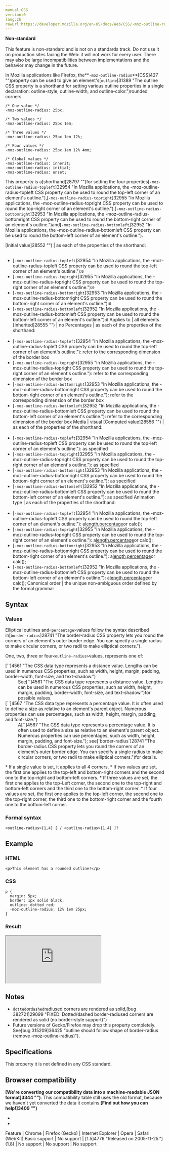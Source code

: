 ```yaml
---
manual:CSS
version:0
lang:zh
rawUrl:https://developer.mozilla.org/en-US/docs/Web/CSS/-moz-outline-radius
---
```






**Non-standard**<br></br>This feature is non-standard and is not on a standards track. Do not use it on production sites facing the Web: it will not work for every user. There may also be large incompatibilities between implementations and the behavior may change in the future.





In Mozilla applications like Firefox, the**`-moz-outline-radius`**[CSS]427 "")property can be used to give an element&#39;s[`outline`]31389 "The outline CSS property is a shorthand for setting various outline properties in a single declaration: outline-style, outline-width, and outline-color.")rounded corners.


```
/* One value */
-moz-outline-radius: 25px;

/* Two values */
-moz-outline-radius: 25px 1em;

/* Three values */
-moz-outline-radius: 25px 1em 12%;

/* Four values */
-moz-outline-radius: 25px 1em 12% 4mm;

/* Global values */
-moz-outline-radius: inherit;
-moz-outline-radius: initial;
-moz-outline-radius: unset;
```


This property is a[shorthand]28797 "")for setting the four properties[`-moz-outline-radius-topleft`]32954 "In Mozilla applications, the -moz-outline-radius-topleft CSS property can be used to round the top-left corner of an element's outline."),[`-moz-outline-radius-topright`]32955 "In Mozilla applications, the -moz-outline-radius-topright CSS property can be used to round the top-right corner of an element's outline."),[`-moz-outline-radius-bottomright`]32953 "In Mozilla applications, the -moz-outline-radius-bottomright CSS property can be used to round the bottom-right corner of an element's outline.")and[`-moz-outline-radius-bottomleft`]32952 "In Mozilla applications, the -moz-outline-radius-bottomleft CSS property can be used to round the bottom-left corner of an element's outline.").


[Initial value]28552 "") | as each of the properties of the shorthand:<br></br>
* [`-moz-outline-radius-topleft`]32954 "In Mozilla applications, the -moz-outline-radius-topleft CSS property can be used to round the top-left corner of an element's outline."):`0`
* [`-moz-outline-radius-topright`]32955 "In Mozilla applications, the -moz-outline-radius-topright CSS property can be used to round the top-right corner of an element's outline."):`0`
* [`-moz-outline-radius-bottomright`]32953 "In Mozilla applications, the -moz-outline-radius-bottomright CSS property can be used to round the bottom-right corner of an element's outline."):`0`
* [`-moz-outline-radius-bottomleft`]32952 "In Mozilla applications, the -moz-outline-radius-bottomleft CSS property can be used to round the bottom-left corner of an element's outline."):`0` 
Applies to | all elements 
[Inherited]28555 "") | no 
Percentages | as each of the properties of the shorthand:<br></br>
* [`-moz-outline-radius-topleft`]32954 "In Mozilla applications, the -moz-outline-radius-topleft CSS property can be used to round the top-left corner of an element's outline."): refer to the corresponding dimension of the border box
* [`-moz-outline-radius-topright`]32955 "In Mozilla applications, the -moz-outline-radius-topright CSS property can be used to round the top-right corner of an element's outline."): refer to the corresponding dimension of the border box
* [`-moz-outline-radius-bottomright`]32953 "In Mozilla applications, the -moz-outline-radius-bottomright CSS property can be used to round the bottom-right corner of an element's outline."): refer to the corresponding dimension of the border box
* [`-moz-outline-radius-bottomleft`]32952 "In Mozilla applications, the -moz-outline-radius-bottomleft CSS property can be used to round the bottom-left corner of an element's outline."): refer to the corresponding dimension of the border box 
Media | visual 
[Computed value]28556 "") | as each of the properties of the shorthand:<br></br>
* [`-moz-outline-radius-topleft`]32954 "In Mozilla applications, the -moz-outline-radius-topleft CSS property can be used to round the top-left corner of an element's outline."): as specified
* [`-moz-outline-radius-topright`]32955 "In Mozilla applications, the -moz-outline-radius-topright CSS property can be used to round the top-right corner of an element's outline."): as specified
* [`-moz-outline-radius-bottomright`]32953 "In Mozilla applications, the -moz-outline-radius-bottomright CSS property can be used to round the bottom-right corner of an element's outline."): as specified
* [`-moz-outline-radius-bottomleft`]32952 "In Mozilla applications, the -moz-outline-radius-bottomleft CSS property can be used to round the bottom-left corner of an element's outline."): as specified 
Animation type | as each of the properties of the shorthand:<br></br>
* [`-moz-outline-radius-topleft`]32954 "In Mozilla applications, the -moz-outline-radius-topleft CSS property can be used to round the top-left corner of an element's outline."): a[length](%4561#Interpolation "Values of the <length> CSS data type are interpolated as real, floating-point numbers."),[percentage](%4567#Interpolation "Values of the <percentage> CSS data type are interpolated as real, floating-point numbers.")or calc();
* [`-moz-outline-radius-topright`]32955 "In Mozilla applications, the -moz-outline-radius-topright CSS property can be used to round the top-right corner of an element's outline."): a[length](%4561#Interpolation "Values of the <length> CSS data type are interpolated as real, floating-point numbers."),[percentage](%4567#Interpolation "Values of the <percentage> CSS data type are interpolated as real, floating-point numbers.")or calc();
* [`-moz-outline-radius-bottomright`]32953 "In Mozilla applications, the -moz-outline-radius-bottomright CSS property can be used to round the bottom-right corner of an element's outline."): a[length](%4561#Interpolation "Values of the <length> CSS data type are interpolated as real, floating-point numbers."),[percentage](%4567#Interpolation "Values of the <percentage> CSS data type are interpolated as real, floating-point numbers.")or calc();
* [`-moz-outline-radius-bottomleft`]32952 "In Mozilla applications, the -moz-outline-radius-bottomleft CSS property can be used to round the bottom-left corner of an element's outline."): a[length](%4561#Interpolation "Values of the <length> CSS data type are interpolated as real, floating-point numbers."),[percentage](%4567#Interpolation "Values of the <percentage> CSS data type are interpolated as real, floating-point numbers.")or calc(); 
Canonical order | the unique non-ambiguous order defined by the formal grammar 


## Syntax<a name="Syntax"></a>

### Values<a name="Values"></a>
Elliptical outlines and`<percentage>`values follow the syntax described in[`border-radius`]28741 "The border-radius CSS property lets you round the corners of an element's outer border edge. You can specify a single radius to make circular corners, or two radii to make elliptical corners.").


One, two, three or four`<outline-radius>`values, represents one of:

<dl><dt id=''>[`<length>`]4561 "The <length> CSS data type represents a distance value. Lengths can be used in numerous CSS properties, such as width, height, margin, padding, border-width, font-size, and text-shadow.")</dt><dd>See[`<length>`]4561 "The <length> CSS data type represents a distance value. Lengths can be used in numerous CSS properties, such as width, height, margin, padding, border-width, font-size, and text-shadow.")for possible values.</dd><dt id=''>[`<percentage>`]4567 "The <percentage> CSS data type represents a percentage value. It is often used to define a size as relative to an element's parent object. Numerous properties can use percentages, such as width, height, margin, padding, and font-size.")</dt><dd>A[`<percentage>`]4567 "The <percentage> CSS data type represents a percentage value. It is often used to define a size as relative to an element's parent object. Numerous properties can use percentages, such as width, height, margin, padding, and font-size."); see[`border-radius`]28741 "The border-radius CSS property lets you round the corners of an element's outer border edge. You can specify a single radius to make circular corners, or two radii to make elliptical corners.")for details.</dd></dl>
* If a single value is set, it applies to all 4 corners.
* If two values are set, the first one applies to the top-left and bottom-right corners and the second one to the top-right and bottom-left corners.
* If three values are set, the first one applies to the top-Left corner, the second one to the top-right and bottom-left corners and the third one to the bottom-right corner.
* If four values are set, the first one applies to the top-left corner, the second one to the top-right corner, the third one to the bottom-right corner and the fourth one to the bottom-left corner.

### Formal syntax<a name="Formal_syntax"></a>

```
<outline-radius>{1,4} [ / <outline-radius>{1,4} ]?
```

## Example<a name="Example"></a>

### HTML<a name="HTML"></a>

```
<p>This element has a rounded outline!</p>
```

### CSS<a name="CSS"></a>

```
p {
  margin: 5px;
  border: 1px solid black;
  outline: dotted red;
  -moz-outline-radius: 12% 1em 25px;
}
```

### **Result**<a name="Result"></a>


<iframe src='https://mdn.mozillademos.org/en-US/docs/Web/CSS/-moz-outline-radius$samples/Example?revision=1299457' width='null' height='null'></iframe>



## Notes<a name="Notes"></a>

* `dotted`or`dashed`radiused corners are rendered as solid,[bug 382721]29099 "FIXED: Dotted/dashed border-radiused corners are rendered as solid (no border-style support)")
* Future versions of Gecko/Firefox may drop this property completely. See[bug 315209]36425 "outline should follow shape of border-radius (remove -moz-outline-radius)").

## Specifications<a name="Specifications"></a>


This property it is not defined in any CSS standard.


## Browser compatibility<a name="Browser_compatibility"></a>


**[We&#39;re converting our compatibility data into a machine-readable JSON format]3344 "")**. This compatibility table still uses the old format, because we haven&#39;t yet converted the data it contains.**[Find out how you can help!]3409 "")**


* 
* 

Feature | Chrome | Firefox (Gecko) | Internet Explorer | Opera | Safari (WebKit) 
Basic support | No support | [1.5]4776 "Released on 2005-11-25.")(1.8) | No support | No support | No support 






